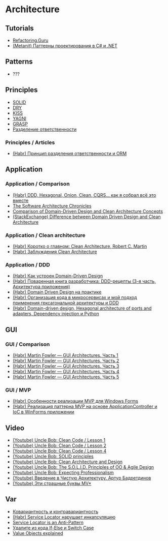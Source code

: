 # Architecture

## Tutorials
* [Refactoring.Guru](https://refactoringu.ru/)
* [(Metanit) Паттерны проектирования в C# и .NET](https://metanit.com/sharp/patterns/)

## Patterns
* ???

## Principles
* [SOLID](https://ru.wikipedia.org/wiki/SOLID_(%D0%BF%D1%80%D0%BE%D0%B3%D1%80%D0%B0%D0%BC%D0%BC%D0%B8%D1%80%D0%BE%D0%B2%D0%B0%D0%BD%D0%B8%D0%B5))
* [DRY](https://ru.wikipedia.org/wiki/Don%E2%80%99t_repeat_yourself)
* [KISS](https://ru.wikipedia.org/wiki/KISS_(%D0%BF%D1%80%D0%B8%D0%BD%D1%86%D0%B8%D0%BF))
* [YAGNI](https://ru.wikipedia.org/wiki/YAGNI)
* [GRASP](https://yourtodo.life/ru/posts/pogruzhenie-v-grasp-osnovyi-printsipov-proektirovaniya-sistem/)
* [Разделение ответственности](https://ru.wikipedia.org/wiki/%D0%A0%D0%B0%D0%B7%D0%B4%D0%B5%D0%BB%D0%B5%D0%BD%D0%B8%D0%B5_%D0%BE%D1%82%D0%B2%D0%B5%D1%82%D1%81%D1%82%D0%B2%D0%B5%D0%BD%D0%BD%D0%BE%D1%81%D1%82%D0%B8)

### Principles / Articles
* [(Habr) Принцип разделения ответственности и ORM](https://habr.com/ru/articles/263027/)

## Application

### Application / Comparison
* [(Habr) DDD, Hexagonal, Onion, Clean, CQRS… как я собрал всё это вместе](https://habr.com/ru/articles/427739/)
* [The Software Architecture Chronicles](https://herbertograca.com/2017/07/03/the-software-architecture-chronicles/)
* [Comparison of Domain-Driven Design and Clean Architecture Concepts](https://khalilstemmler.com/articles/software-design-architecture/domain-driven-design-vs-clean-architecture/)
* [(StackExchange) Difference between Domain Driven Design and Clean Architecture](https://softwareengineering.stackexchange.com/questions/405973/difference-between-domain-driven-design-and-clean-architecture)

### Application / Clean architecture
* [(Habr) Коротко о главном: Clean Architecture, Robert C. Martin](https://habr.com/ru/articles/464185/)
* [(Habr) Заблуждения Clean Architecture](https://habr.com/ru/companies/mobileup/articles/335382/)

### Application / DDD
* [(Habr) Как устроен Domain-Driven Design](https://habr.com/ru/companies/oleg-bunin/articles/551428/)
* [(Habr) Поваренная книга разработчика: DDD-рецепты (3-я часть, Архитектура приложения)](https://habr.com/ru/articles/429750/)
* [(Habr) Domain Driven Design на практике](https://habr.com/ru/articles/334126/)
* [(Habr) Организация кода в микросервисах и мой подход применения гексагональной архитектуры и DDD](https://habr.com/ru/articles/493426/)
* [(Habr) Domain-driven design, Hexagonal architecture of ports and adapters, Dependency injection и Python](https://habr.com/ru/articles/559560/)

## GUI

### GUI / Comparison
* [(Habr) Martin Fowler — GUI Architectures. Часть 1](https://habr.com/ru/articles/50830/)
* [(Habr) Martin Fowler — GUI Architectures. Часть 2](https://habr.com/ru/articles/53536/)
* [(Habr) Martin Fowler — GUI Architectures. Часть 3](https://habr.com/ru/articles/53920/)
* [(Habr) Martin Fowler — GUI Architectures. Часть 4](https://habr.com/ru/articles/53943/)
* [(Habr) Martin Fowler — GUI Architectures. Часть 5](https://habr.com/ru/articles/54034/)

### GUI / MVP
* [(Habr) Особенности реализации MVP для Windows Forms](https://habr.com/ru/articles/211899/)
* [(Habr) Реализация паттерна MVP на основе ApplicationController и IoC в WinForms приложении](https://habr.com/ru/articles/502358/)

## Video
* [(Youtube) Uncle Bob: Clean Code / Lesson 1](https://www.youtube.com/watch?v=7EmboKQH8lM)
* [(Youtube) Uncle Bob: Clean Code / Lesson 2](https://www.youtube.com/watch?v=2a_ytyt9sf8)
* [(Youtube) Uncle Bob: Clean Code / Lesson 4](https://www.youtube.com/watch?v=58jGpV2Cg50)
* [(Youtube) Uncle Bob: SOLID principles](https://www.youtube.com/watch?v=zHiWqnTWsn4)
* [(Youtube) Uncle Bob: Clean Architecture and Design](https://www.youtube.com/watch?v=Nsjsiz2A9mg)
* [(Youtube) Uncle Bob: The S.O.L.I.D. Principles of OO & Agile Design](https://www.youtube.com/watch?v=t86v3N4OshQ)
* [(Youtube) Uncle Bob: Expecting Professionalism](https://www.youtube.com/watch?v=BSaAMQVq01E)
* [(Youtube) Введение в Чистую Архитектуру. Артур Бадретдинов](https://www.youtube.com/watch?v=MYXt_9d_2ps)
* [(Youtube) Эти страшные буквы MV*](https://www.youtube.com/watch?v=5WgsKtlHUls)

## Var
* [Ковариантность и контравариантность](https://ru.wikipedia.org/wiki/%D0%9A%D0%BE%D0%B2%D0%B0%D1%80%D0%B8%D0%B0%D0%BD%D1%82%D0%BD%D0%BE%D1%81%D1%82%D1%8C_%D0%B8_%D0%BA%D0%BE%D0%BD%D1%82%D1%80%D0%B0%D0%B2%D0%B0%D1%80%D0%B8%D0%B0%D0%BD%D1%82%D0%BD%D0%BE%D1%81%D1%82%D1%8C_(%D0%BF%D1%80%D0%BE%D0%B3%D1%80%D0%B0%D0%BC%D0%BC%D0%B8%D1%80%D0%BE%D0%B2%D0%B0%D0%BD%D0%B8%D0%B5))
* [(Habr) Service Locator нарушает инкапсуляцию](https://habr.com/ru/articles/270005/)
* [Service Locator is an Anti-Pattern](https://blog.ploeh.dk/2010/02/03/ServiceLocatorisanAnti-Pattern/)
* [Удалите из кода If-Else и Switch Case](https://proglib.io/p/udalite-iz-koda-if-else-i-switch-case-2021-06-02)
* [Value Objects explained](https://enterprisecraftsmanship.com/posts/value-objects-explained/)
